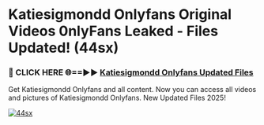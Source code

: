 # Katiesigmondd Onlyfans Original Videos 0nlyFans Leaked - Files Updated! (44sx)

<h3>🔴 CLICK HERE 🌐==►► <a href="https://tinyurl.com/ehrbuxhb" rel="nofollow">Katiesigmondd Onlyfans Updated Files</a></h3>

Get Katiesigmondd Onlyfans and all content. Now you can access all videos and pictures of Katiesigmondd Onlyfans. New Updated Files 2025!

[![44sx](https://i.imgur.com/lVYEuWS.gif)](https://tinyurl.com/ehrbuxhb)
